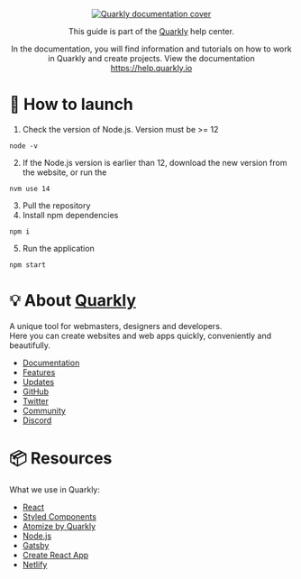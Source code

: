 <div align="center">
    <p align="center">
        <a href="https://help.quarkly.io" title="Quarkly documentation">
            <img src="https://help.quarkly.io/img/readme-documentation.png" alt="Quarkly documentation cover" />
        </a>
    </p>
</div>

<p align="center">This guide is part of the <a href="https://quarkly.io" target="_blank" title="Quarkly website">Quarkly</a> help center.</p>

<p align="center">In the documentation, you will find information and tutorials on how to work in Quarkly and create projects. View the documentation <a href="https://help.quarkly.io" target="_blank" title="Quarkly documentation">https://help.quarkly.io</a></p>


# 🏁 How to launch

1. Check the version of Node.js. Version must be >= 12
```
node -v
```
2. If the Node.js version is earlier than 12, download the new version from the website, or run the
```
nvm use 14
```
3. Pull the repository
4. Install npm dependencies
```
npm i
```
5. Run the application
```
npm start
```



# 💡 About [Quarkly](https://quarkly.io)
<p>
A unique tool for webmasters, designers and developers.
<br>
Here you can create websites and web apps quickly, conveniently and beautifully.
</p>

- [Documentation](https://help.quarkly.io/)
- [Features](https://quarkly.io/features)
- [Updates](https://quarkly.io/updates)
- [GitHub](https://github.com/quarkly)
- [Twitter](https://twitter.com/quarklyapp)
- [Community](https://community.quarkly.io/)
- [Discord](https://discord.com/invite/AevfxmF3TM)


# 📦 Resources
What we use in Quarkly:
* [React](https://github.com/tensorspace-team/tensorspace/issues/new)
* [Styled Components](https://styled-components.com/docs)
* [Atomize by Quarkly](https://atomize.quarkly.io/docs/)
* [Node.js](https://nodejs.org/en/docs/)
* [Gatsby](https://www.gatsbyjs.com/docs/)
* [Create React App](https://create-react-app.dev/docs/getting-started/)
* [Netlify](https://docs.netlify.com/)
